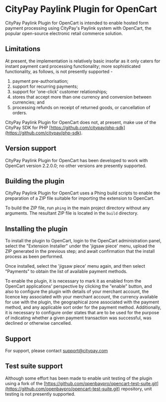 CityPay Paylink Plugin for OpenCart
===================================

CityPay Paylink Plugin for OpenCart is intended to enable hosted form
payment processing using CityPay's Paylink system with OpenCart, the
popular open-source electronic retail commerce solution.

Limitations
-----------

At present, the implementation is relatively basic insofar as it only
caters for instant payment card processing functionality; more
sophisticated functionality, as follows, is not presently supported -

1. payment pre-authorisation;
2. support for recurring payments;
3. support for 'one-click' customer relationships;
4. stores that accept more than one currency and conversion
   between currencies; and
5. processing refunds on receipt of returned goods, or
   cancellation of orders.

CityPay Paylink Plugin for OpenCart does not, at present, make use of
the CityPay SDK for PHP [https://github.com/citypay/php-sdk](https://github.com/citypay/php-sdk).

Version support
---------------

CityPay Paylink Plugin for OpenCart has been developed to work with
OpenCart version 2.2.0.0; no other versions are presently supported.

Building the plugin
-------------------

CityPay Paylink Plugin for OpenCart uses a Phing build scripts to
enable the preparation of a ZIP file suitable for importing the
extension to OpenCart.

To build the ZIP file, run `phing` in the main project directory
without any arguments. The resultant ZIP file is located in the
`build` directory.

Installing the plugin
---------------------

To install the plugin to OpenCart, login to the OpenCart administration
panel, select the "Extension Installer" under the 'jigsaw piece' menu,
upload the ZIP generated in the previous step; and await confirmation
that the install process as been performed.

Once installed, select the 'jigsaw piece' menu again, and then select
"Payments" to obtain the list of available payment methods.

To enable the plugin, it is necessary to mark it as enabled from the
OpenCart applications' perspective by clicking the "enable" button,
and also to configure the plugin with details of your merchant account,
the licence key associated with your merchant account, the currency
available for use with the plugin, the geographical zone associated with
the payment method, and any applicable sort order for the payment method.
Additionally, it is necessary to configure order states that are to be
used for the purpose of indicating whether a given payment transaction
was successful, was declined or otherwise cancelled.

Support
-------

For support, please contact [support@citypay.com](mailto:support@citypay.com)

Test suite support
------------------

Although some effort has been made to enable unit testing of the plugin
using a fork of the [https://github.com/openbaypro/opencart-test-suite.git](https://github.com/openbaypro/opencart-test-suite.git)
repository, unit testing is not presently supported.

